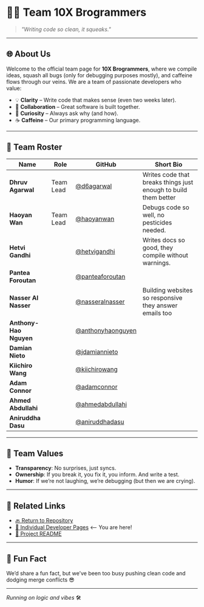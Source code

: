 # 🧑‍💻 Team 10X Brogrammers

> *"Writing code so clean, it squeaks."*

---

## 🌐 About Us

Welcome to the official team page for **10X Brogrammers**, where we compile ideas, squash all bugs (only for debugging purposes mostly), and caffeine flows through our veins. We are a team of passionate developers who value:

- 💡 **Clarity** – Write code that makes sense (even two weeks later).
- 🤝 **Collaboration** – Great software is built together.
- 🧐 **Curiosity** – Always ask why (and how).
- ☕️ **Caffeine** – Our primary programming language.

---

## 🧾 Team Roster

| Name           | Role               | GitHub                            | Short Bio |
|----------------|--------------------|------------------------------------|-----------|
| **Dhruv Agarwal** | Team Lead | [@d6agarwal](https://github.com/d6agarwal) |Writes code that breaks things just enough to build them better |
| **Haoyan Wan** | Team Lead | [@haoyanwan]([https://github.com/haoyanwan]) | Debugs code so well, no pesticides needed. |
| **Hetvi Gandhi** |  | [@hetvigandhi]([https://github.com/hetvi1511/]) | Writes docs so good, they compile without warnings. |
| **Pantea Foroutan** |  | [@panteaforoutan]() |  |
| **Nasser Al Nasser** |  | [@nasseralnasser]([https://github.com/nascaral/]) | Building websites so responsive they answer emails too |
| **Anthony-Hao Nguyen** |  | [@anthonyhaonguyen]() |  |
| **Damian Nieto** |  | [@jdamiannieto]() |  |
| **Kiichiro Wang** |  | [@kiichirowang]() |  |
| **Adam Connor** |  | [@adamconnor]() |  |
| **Ahmed Abdullahi** |  | [@ahmedabdullahi]() |  |
| **Aniruddha Dasu** |  | [@aniruddhadasu]() |  |

---

## 🎯 Team Values

- **Transparency**: No surprises, just syncs.
- **Ownership**: If you break it, you fix it, you inform. And write a test.
- **Humor**: If we’re not laughing, we’re debugging (but then we are crying).

---

## 🔗 Related Links

- [🔙 Return to Repository](../)
- [📄 Individual Developer Pages](./team.md) <-- You are here!
- [📌 Project README](../README.md)

---

## 🧪 Fun Fact

We’d share a fun fact, but we’ve been too busy pushing clean code and dodging merge conflicts 😎

---

_Running on logic and vibes_ 🛠️
